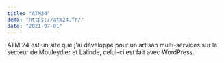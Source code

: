 ```yaml
---
title: "ATM24"
demo: "https://atm24.fr/"
date: "2021-07-01"
---
```


ATM 24 est un site que j'ai développé pour un artisan multi-services sur le secteur de Mouleydier et Lalinde, celui-ci est fait avec WordPress.